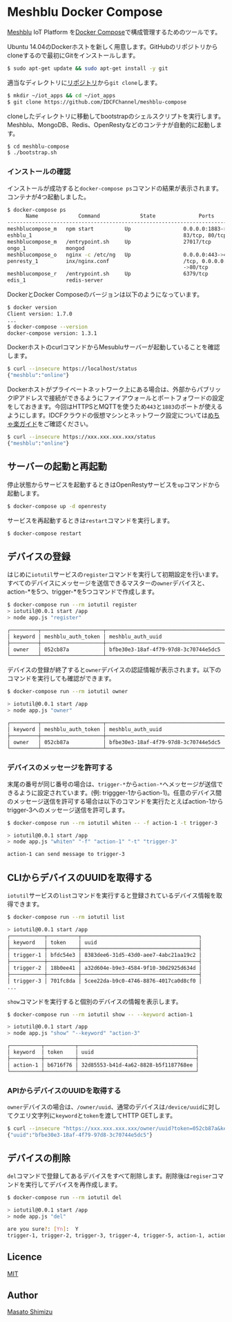 # Meshblu Docker Compose

[Meshblu](https://github.com/octoblu/meshblu/) IoT Platform を[Docker Compose](https://github.com/docker/compose)で構成管理するためのツールです。

Ubuntu 14.04のDockerホストを新しく用意します。GitHubのリポジトリからcloneするので最初にGitをインストールします。

```sh
$ sudo apt-get update && sudo apt-get install -y git
```

適当なディレクトリに[リポジトリ](https://github.com/IDCFChannel/meshblu-compose)から`git clone`します。

```sh
$ mkdir ~/iot_apps && cd ~/iot_apps
$ git clone https://github.com/IDCFChannel/meshblu-compose
```

cloneしたディレクトリに移動してbootstrapのシェルスクリプトを実行します。Meshblu、MongoDB、Redis、OpenRestyなどのコンテナが自動的に起動します。

```sh
$ cd meshblu-compose
$ ./bootstrap.sh
```

### インストールの確認

インストールが成功すると`docker-compose ps`コマンドの結果が表示されます。コンテナが4つ起動しました。

```sh
$ docker-compose ps
      Name             Command             State              Ports
-------------------------------------------------------------------------
meshblucompose_m   npm start          Up                 0.0.0.0:1883->18
eshblu_1                                                 83/tcp, 80/tcp
meshblucompose_m   /entrypoint.sh     Up                 27017/tcp
ongo_1             mongod
meshblucompose_o   nginx -c /etc/ng   Up                 0.0.0.0:443->443
penresty_1         inx/nginx.conf                        /tcp, 0.0.0.0:80
                                                         ->80/tcp
meshblucompose_r   /entrypoint.sh     Up                 6379/tcp
edis_1             redis-server
```

DockerとDocker Composeのバージョンは以下のようになっています。

```bash
$ docker version
Client version: 1.7.0
...
$ docker-compose --version
docker-compose version: 1.3.1
```

DockerホストのcurlコマンドからMesubluサーバーが起動していることを確認します。

```sh
$ curl --insecure https://localhost/status
{"meshblu":"online"}
```

Dockerホストがプライベートネットワーク上にある場合は、外部からパブリックIPアドレスで接続ができるようにファイアウォールとポートフォワードの設定をしておきます。今回はHTTPSとMQTTを使うため`443`と`1883`のポートが使えるようにします。IDCFクラウドの仮想マシンとネットワーク設定については[めちゃ楽ガイド](http://www.idcf.jp/pdf/cloud/IDCFCloud_installation_guide.pdf)をご確認ください。

```sh
$ curl --insecure https://xxx.xxx.xxx.xxx/status
{"meshblu":"online"}
```

## サーバーの起動と再起動

停止状態からサービスを起動するときはOpenRestyサービスを`up`コマンドから起動します。

```bash
$ docker-compose up -d openresty
```

サービスを再起動するときは`restart`コマンドを実行します。

```bash
$ docker-compose restart
```

## デバイスの登録

はじめに`iotutil`サービスの`register`コマンドを実行して初期設定を行います。すべてのデバイスにメッセージを送信できるマスターの`owner`デバイスと、action-*を5つ、trigger-*を5つコマンドで作成します。

```sh
$ docker-compose run --rm iotutil register
> iotutil@0.0.1 start /app
> node app.js "register"

┌─────────┬────────────────────┬──────────────────────────────────────┐
│ keyword │ meshblu_auth_token │ meshblu_auth_uuid                    │
├─────────┼────────────────────┼──────────────────────────────────────┤
│ owner   │ 052cb87a           │ bfbe30e3-18af-4f79-97d8-3c70744e5dc5 │
└─────────┴────────────────────┴──────────────────────────────────────┘
```

デバイスの登録が終了すると`owner`デバイスの認証情報が表示されます。以下のコマンドを実行しても確認ができます。

```sh
$ docker-compose run --rm iotutil owner

> iotutil@0.0.1 start /app
> node app.js "owner"

┌─────────┬────────────────────┬──────────────────────────────────────┐
│ keyword │ meshblu_auth_token │ meshblu_auth_uuid                    │
├─────────┼────────────────────┼──────────────────────────────────────┤
│ owner   │ 052cb87a           │ bfbe30e3-18af-4f79-97d8-3c70744e5dc5 │
└─────────┴────────────────────┴──────────────────────────────────────┘
```

### デバイスのメッセージを許可する

末尾の番号が同じ番号の場合は、`trigger-*`から`action-*`へメッセージが送信できるように設定されています。(例: triggger-1からaction-1)。任意のデバイス間のメッセージ送信を許可する場合は以下のコマンドを実行たとえばaction-1からtrigger-3へのメッセージ送信を許可します。

```sh
$ docker-compose run --rm iotutil whiten -- -f action-1 -t trigger-3

> iotutil@0.0.1 start /app
> node app.js "whiten" "-f" "action-1" "-t" "trigger-3"

action-1 can send message to trigger-3
```

## CLIからデバイスのUUIDを取得する

`iotutil`サービスの`list`コマンドを実行すると登録されているデバイス情報を取得できます。

```sh
$ docker-compose run --rm iotutil list

> iotutil@0.0.1 start /app
┌───────────┬──────────┬──────────────────────────────────────┐
│ keyword   │ token    │ uuid                                 │
├───────────┼──────────┼──────────────────────────────────────┤
│ trigger-1 │ bfdc54e3 │ 8383dee6-31d5-43d0-aee7-4abc21aa19c2 │
├───────────┼──────────┼──────────────────────────────────────┤
│ trigger-2 │ 18b0ee41 │ a32d604e-b9e3-4584-9f10-30d2925d634d │
├───────────┼──────────┼──────────────────────────────────────┤
│ trigger-3 │ 701fc8da │ 5cee22da-b9c0-4746-8876-4017ca0d8cf0 │
...
```

`show`コマンドを実行すると個別のデバイスの情報を表示します。

```sh
$ docker-compose run --rm iotutil show -- --keyword action-1

> iotutil@0.0.1 start /app
> node app.js "show" "--keyword" "action-3"

┌──────────┬──────────┬──────────────────────────────────────┐
│ keyword  │ token    │ uuid                                 │
├──────────┼──────────┼──────────────────────────────────────┤
│ action-1 │ b6716f76 │ 32d85553-b41d-4a62-8828-b5f1187768ee │
└──────────┴──────────┴──────────────────────────────────────┘
```

### APIからデバイスのUUIDを取得する

`owner`デバイスの場合は、`/owner/uuid`、通常のデバイスは`/device/uuid`に対してクエリ文字列に`keyword`と`token`を渡してHTTP GETします。

```sh
$ curl --insecure "https://xxx.xxx.xxx.xxx/owner/uuid?token=052cb87a&keyword=owner"
{"uuid":"bfbe30e3-18af-4f79-97d8-3c70744e5dc5"}
```

## デバイスの削除

`del`コマンドで登録してあるデバイスをすべて削除します。削除後は`regiser`コマンドを実行してデバイスを再作成します。

```sh
$ docker-compose run --rm iotutil del

> iotutil@0.0.1 start /app
> node app.js "del"

are you sure?: [Yn]:  Y
trigger-1, trigger-2, trigger-3, trigger-4, trigger-5, action-1, action-2, action-3, action-4, action-5, owner are deleted.
```

## Licence

[MIT](https://github.com/tcnksm/tool/blob/master/LICENCE)

## Author

[Masato Shimizu](https://github.com/masato)